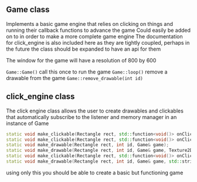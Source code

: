 ## Game class

Implements a basic game engine that relies on clicking on things and running their callback functions to advance the game
Could easily be added on to in order to make a more complete game engine
The documentation for click_engine is also included here as they are tightly coupled, perhaps in the future the class should be expanded to have an api for them

The window for the game will have a resolution of 800 by 600 

```Game::Game()```
call this once to run the game 
```Game::loop()``` 
remove a drawable from the game
```Game::remove_drawable(int id)``` 

## click_engine class

The click engine class allows the user to create drawables and clickables that automatically subscribe to the listener and memory manager in an instance of Game

``` c++
static void make_clickable(Rectangle rect, std::function<void()> onClick, Game& owner, int id);
static void make_clickable(Rectangle rect, std::function<void()> onClick, Game& owner, int id, Texture2D texture);
static void make_drawable(Rectangle rect, int id, Game& game);
static void make_drawable(Rectangle rect, int id, Game& game, Texture2D texture);
static void make_clickable(Rectangle rect, std::function<void()> onClick, Game& owner, int id, std::string text, float font_size = 5.0f);
static void make_drawable(Rectangle rect, int id, Game& game, std::string text, float font_size = 5.0f);
```

using only this you should be able to create a basic but functioning game
